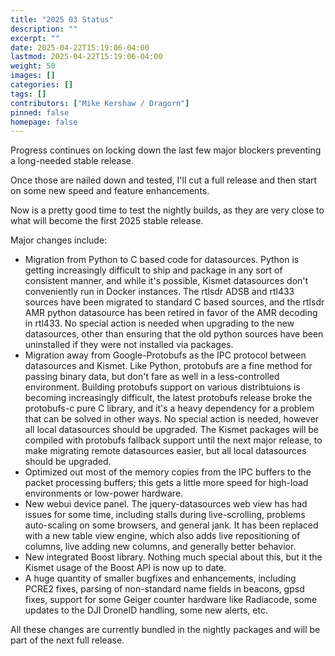 ```yaml
---
title: "2025 03 Status"
description: ""
excerpt: ""
date: 2025-04-22T15:19:06-04:00
lastmod: 2025-04-22T15:19:06-04:00
weight: 50
images: []
categories: []
tags: []
contributors: ["Mike Kershaw / Dragorn"]
pinned: false
homepage: false
---
```


Progress continues on locking down the last few major blockers preventing a long-needed stable release.

Once those are nailed down and tested, I'll cut a full release and then start on some new speed and feature enhancements.

Now is a pretty good time to test the nightly builds, as they are very close to what will become the first 2025 stable release.

Major changes include:

* Migration from Python to C based code for datasources.  Python is getting increasingly difficult to ship and package in
any sort of consistent manner, and while it's possible, Kismet datasources don't conveniently run in Docker instances.
The rtlsdr ADSB and rtl433 sources have been migrated to standard C based sources, and the rtlsdr AMR python datasource
has been retired in favor of the AMR decoding in rtl433.  No special action is needed when upgrading to the new datasources,
other than ensuring that the old python sources have been uninstalled if they were not installed via packages.
* Migration away from Google-Protobufs as the IPC protocol between datasources and Kismet.  Like Python, protobufs are a
fine method for passing binary data, but don't fare as well in a less-controlled environment.  Building protobufs support
on various distribtuions is becoming increasingly difficult, the latest protobufs release broke the protobufs-c pure C
library, and it's a heavy dependency for a problem that can be solved in other ways.  No special action is needed, however
all local datasources should be upgraded.  The Kismet packages will be compiled with protobufs fallback support until the
next major release, to make migrating remote datasources easier, but all local datasources should be upgraded.
* Optimized out most of the memory copies from the IPC buffers to the packet processing buffers; this gets a little
more speed for high-load environments or low-power hardware.
* New webui device panel.  The jquery-datasources web view has had issues for some time, including stalls during
live-scrolling, problems auto-scaling on some browsers, and general jank.  It has been replaced with a new table view
engine, which also adds live repositioning of columns, live adding new columns, and generally better behavior.
* New integrated Boost library.  Nothing much special about this, but it the Kismet usage of the Boost API is now
up to date.
* A huge quantity of smaller bugfixes and enhancements, including PCRE2 fixes, parsing of non-standard name fields
in beacons, gpsd fixes, support for some Geiger counter hardware like Radiacode, some updates to the DJI DroneID
handling, some new alerts, etc.

All these changes are currently bundled in the nightly packages and will be part of the next full release.
